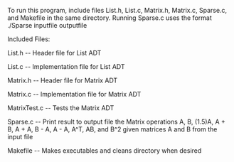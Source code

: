 To run this program, include files List.h, List.c, Matrix.h, Matrix.c, Sparse.c, and Makefile in the same directory. Running Sparse.c uses the format ./Sparse inputfile outputfile

Included Files:

List.h -- Header file for List ADT

List.c -- Implementation file for List ADT

Matrix.h -- Header file for Matrix ADT

Matrix.c -- Implementation file for Matrix ADT

MatrixTest.c -- Tests the Matrix ADT

Sparse.c -- Print result to output file the Matrix operations A, B, (1.5)A, A + B, A + A, B - A, A - A, A^T, AB, and B^2 given matrices A and B from the input file

Makefile -- Makes executables and cleans directory when desired
